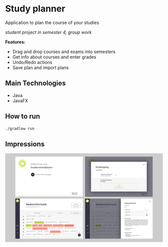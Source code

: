# Study planner

Application to plan the course of your studies

*student project in semester 4, group work* 

**Features:**
- Drag and drop courses and exams into semesters
- Get info about courses and enter grades 
- Undo/Redo actions
- Save plan and import plans

## Main Technologies
- Java
- JavaFX

## How to run
```bash
./gradlew run
```

## Impressions
![alt](./docs/Studyplanner.jpg)
